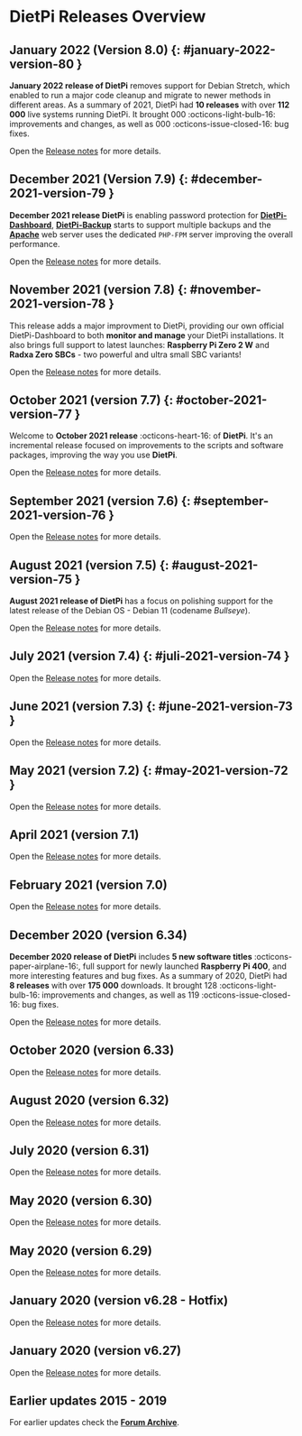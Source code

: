 # DietPi Releases Overview

## January 2022 (Version 8.0) {: #january-2022-version-80 }

**January 2022 release of DietPi** removes support for Debian Stretch, which enabled to run a major code cleanup and migrate to newer methods in different areas. As a summary of 2021, DietPi had **10 releases** with over **112 000** live systems running DietPi. It brought 000 :octicons-light-bulb-16: improvements and changes, as well as 000 :octicons-issue-closed-16: bug fixes.

Open the [Release notes](../updates/v8_0) for more details.

## December 2021 (Version 7.9) {: #december-2021-version-79 }

**December 2021 release DietPi** is enabling password protection for [**DietPi-Dashboard**](../software/system_stats/#dietpi-dashboard), [**DietPi-Backup**](../dietpi_tools/#dietpi-backup-backuprestore) starts to support multiple backups and the **[Apache](../software/webserver_stack/#apache)** web server uses the dedicated `PHP-FPM` server improving the overall performance. 

Open the [Release notes](../updates/v7_9) for more details.

## November 2021 (version 7.8) {: #november-2021-version-78 }

This release adds a major improvment to DietPi, providing our own official DietPi-Dashboard to both **monitor and manage** your DietPi installations. It also brings full support to latest launches: **Raspberry Pi Zero 2 W** and **Radxa Zero SBCs** - two powerful and ultra small SBC variants!

Open the [Release notes](../updates/v7_8) for more details.

## October 2021 (version 7.7) {: #october-2021-version-77 }

Welcome to **October 2021 release** :octicons-heart-16: of **DietPi**. It's an incremental release focused on improvements to the scripts and software packages, improving the way you use **DietPi**.

Open the [Release notes](../updates/v7_7) for more details.

## September 2021 (version 7.6) {: #september-2021-version-76 }

Open the [Release notes](../updates/v7_6) for more details.

## August 2021 (version 7.5) {: #august-2021-version-75 }

**August 2021 release of DietPi** has a focus on polishing support for the latest release of the Debian OS - Debian 11 (codename _Bullseye_).

Open the [Release notes](../updates/v7_5) for more details.

## July 2021 (version 7.4) {: #juli-2021-version-74 }

Open the [Release notes](../updates/v7_4) for more details.

## June 2021 (version 7.3) {: #june-2021-version-73 }

Open the [Release notes](../updates/v7_3) for more details.

## May 2021 (version 7.2) {: #may-2021-version-72 }

Open the [Release notes](../updates/v7_2) for more details.

## April 2021 (version 7.1)

Open the [Release notes](../updates/v7_2) for more details.

## February 2021 (version 7.0)

Open the [Release notes](../updates/v7_0) for more details.

## December 2020 (version 6.34)

**December 2020 release of DietPi** includes **5 new software titles** :octicons-paper-airplane-16:, full support for newly launched **Raspberry Pi 400**, and more interesting features and bug fixes.
As a summary of 2020, DietPi had **8 releases** with over **175 000** downloads. It brought 128 :octicons-light-bulb-16: improvements and changes, as well as 119 :octicons-issue-closed-16: bug fixes.

Open the [Release notes](../updates/v6_34) for more details.

## October 2020 (version 6.33)

Open the [Release notes](../updates/v6_33) for more details.

## August 2020 (version 6.32)

Open the [Release notes](../updates/v6_32) for more details.

## July 2020 (version 6.31)

Open the [Release notes](../updates/v6_31) for more details.

## May 2020 (version 6.30)

Open the [Release notes](../updates/v6_30) for more details.

## May 2020 (version 6.29)

Open the [Release notes](../updates/v6_29) for more details.

## January 2020 (version v6.28 - Hotfix)

Open the [Release notes](../updates/v6_28) for more details.

## January 2020 (version v6.27)

Open the [Release notes](../updates/v6_27) for more details.

## Earlier updates 2015 - 2019

For earlier updates check the **[Forum Archive](https://dietpi.com/phpbb/viewforum.php?f=10)**.
